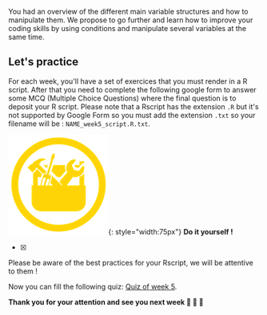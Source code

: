 
You had an overview of the different main variable structures and how to manipulate them.
We propose to go further and learn how to improve your coding skills by using conditions
and manipulate several variables at the same time.

## Let's practice

For each week, you'll have a set of exercices that you must render in a R script. 
After that you need to complete the following google form to answer some MCQ (Multiple
Choice Questions) where the final question is to deposit your R script. Please note that
a Rscript has the extension `.R` but it's not supported by Google Form so you must add
the extension `.txt` so your filename will be : `NAME_week5_script.R.txt`. 

![](images/toolbox-do-it-yourself.png){: style="width:75px"} **Do it yourself !**

- [x] 

Please be aware of the best practices for your Rscript, we will be attentive to them !

Now you can fill the following quiz: [Quiz of week 5](https://forms.gle/FRomLC2PCjYyydbZA).


**Thank you for your attention and see you next week :clap: :clap: :clap:**